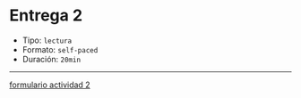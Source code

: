 # Entrega 2

- Tipo: `lectura`
- Formato: `self-paced`
- Duración: `20min`

***

[formulario actividad 2](https://laboratoria.typeform.com/to/zAtp8iL5?email=xxxxx&fname=xxxxx&city=xxxxx&flow=xxxxx&type=xxxxx&uid=xxxxx&cohortid=xxxxx&unitid=xxxxx&partid=xxxxx)